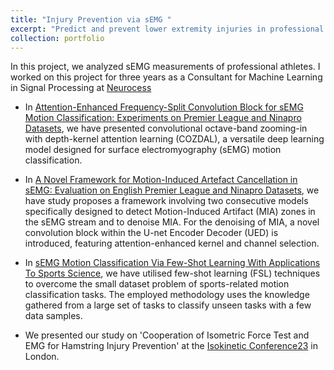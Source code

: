 ```yaml
---
title: "Injury Prevention via sEMG "
excerpt: "Predict and prevent lower extremity injuries in professional athletes using sEMG data. <br/><img src='/images/framework.png'>"
collection: portfolio
---
```


In this project, we analyzed sEMG measurements of professional athletes. I worked on this project for three years as a Consultant for Machine Learning in Signal Processing at [Neurocess](https://www.neurocess.co/)

* In [Attention-Enhanced Frequency-Split Convolution Block for sEMG Motion Classification: Experiments on Premier League and Ninapro Datasets](https://erkan1863.github.io/publication/2023-12-28-COZDAL), we have presented convolutional octave-band zooming-in with depth-kernel attention learning (COZDAL), a versatile deep learning model designed for surface electromyography (sEMG) motion classification. 

* In [A Novel Framework for Motion-Induced Artefact Cancellation in sEMG: Evaluation on English Premier League and Ninapro Datasets](https://erkan1863.github.io/publication/2024-03-28-Noise), we have study proposes a framework involving two consecutive models specifically designed to detect Motion-Induced Artifact (MIA) zones in the sEMG stream and to denoise MIA.  For the denoising of MIA, a novel convolution block within the U-net Encoder Decoder (UED) is introduced, featuring attention-enhanced kernel and channel selection.

* In [sEMG Motion Classification Via Few-Shot Learning With Applications To Sports Science](https://erkan1863.github.io/publication/2023-04-08-FSL), we have utilised few-shot learning (FSL) techniques to overcome the small dataset problem of sports-related motion classification tasks. The employed methodology uses the knowledge gathered from a large set of tasks to classify unseen tasks with a few data samples. 

* We presented our study on 'Cooperation of Isometric Force Test and EMG for Hamstring Injury Prevention' at the [Isokinetic Conference23](https://isokineticconference.com/2024-edition/) in London.




